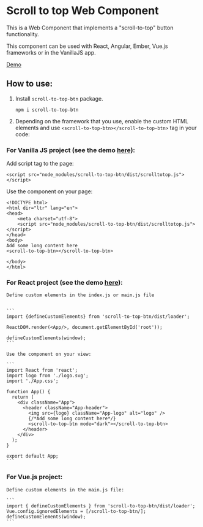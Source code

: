 # Scroll to top Web Component

This is a Web Component that implements a "scroll-to-top" button functionality.

This component can be used with React, Angular, Ember, Vue.js
frameworks or in the VanillaJS app.

[Demo](https://annmirosh.github.io/scroll-to-top/)

## How to use:

1. Install ```scroll-to-top-btn``` package.

    `npm i scroll-to-top-btn`

2. Depending on the framework that you use, enable the custom HTML elements and use ```<scroll-to-top-btn></scroll-to-top-btn>``` tag in your code:

### For Vanilla JS project (see the demo [here](https://github.com/annmirosh/scroll-to-top-demos/tree/master/vanilla-js-demo)):

Add script tag to the page:

```<script src="node_modules/scroll-to-top-btn/dist/scrolltotop.js"></script>```

Use the component on your page:

```
<!DOCTYPE html>
<html dir="ltr" lang="en">
<head>
    <meta charset="utf-8">
    <script src="node_modules/scroll-to-top-btn/dist/scrolltotop.js"></script>
</head>
<body>
Add some long content here
<scroll-to-top-btn></scroll-to-top-btn>

</body>
</html>
```

### For React project (see the demo [here](https://github.com/annmirosh/scroll-to-top-demos/tree/master/react-demo)):
    Define custom elements in the index.js or main.js file


    ```
    import {defineCustomElements} from 'scroll-to-top-btn/dist/loader';

    ReactDOM.render(<App/>, document.getElementById('root'));

    defineCustomElements(window);
    ```

    Use the component on your view:

    ```
    import React from 'react';
    import logo from './logo.svg';
    import './App.css';

    function App() {
      return (
        <div className="App">
          <header className="App-header">
            <img src={logo} className="App-logo" alt="logo" />
            {/*Add some long content here*/}
            <scroll-to-top-btn mode="dark"></scroll-to-top-btn>
          </header>
        </div>
      );
    }

    export default App;
    ```

### For Vue.js project:
    Define custom elements in the main.js file:

    ```
    import { defineCustomElements } from 'scroll-to-top-btn/dist/loader';
    Vue.config.ignoredElements = [/scroll-to-top-btn/];
    defineCustomElements(window);
    ```
